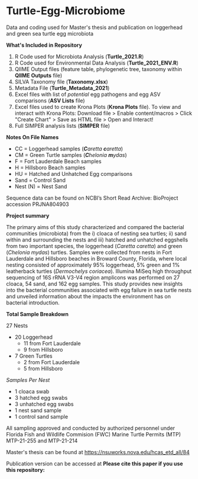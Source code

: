 # Turtle-Egg-Microbiome
Data and coding used for Master's thesis and publication on loggerhead and green sea turtle egg microbiota

**What's Included in Repository**
1. R Code used for Microbiota Analysis (**Turtle_2021.R**)
2. R Code used for Environmental Data Analysis (**Turtle_2021_ENV.R**)
3. QIIME Output files (feature table, phylogenetic tree, taxonomy within **QIIME Outputs** file)
4. SILVA Taxonomy file (**Taxonomy.xlsx**)
5. Metadata File (**Turtle_Metadata_2021**)
6. Excel files with list of _potential_ egg pathogens and egg ASV comparisons (**ASV Lists** file)
7. Excel files used to create Krona Plots (**Krona Plots** file). To view and interact with Krona Plots: Download file > Enable content/macros > Click "Create Chart" > Save as HTML file > Open and Interact!
8. Full SIMPER analysis lists (**SIMPER** file)

**Notes On File Names**
* CC = Loggerhead samples (_**C**aretta **c**aretta_)
* CM = Green Turtle samples (_**C**helonia **m**ydas_)
* F = Fort Lauderdale Beach samples
* H = Hillsboro Beach samples
* HU = Hatched and Unhatched Egg comparisons
* Sand = Control Sand
* Nest (N) = Nest Sand

Sequence data can be found on NCBI’s Short Read Archive: BioProject accession PRJNA804903

**Project summary**

The primary aims of this study characterized and compared the bacterial communities (microbiota) from the i) cloaca of nesting sea turtles; ii) sand within and surrounding the nests and iii) hatched and unhatched eggshells from two important species, the loggerhead (_Caretta caretta_) and green (_Chelonia mydas_) turtles. Samples were collected from nests in Fort Lauderdale and Hillsboro beaches in Broward County, Florida, where local nesting consisted of approximately 95% loggerhead, 5% green and 1% leatherback turtles (_Dermochelys coriacea_). Illumina MiSeq high throughput sequencing of 16S rRNA V3-V4 region amplicons was performed on 27 cloaca, 54 sand, and 162 egg samples. This study provides new insights into the bacterial communities associated with egg failure in sea turtle nests and unveiled information about the impacts the environment has on bacterial introduction.

**Total Sample Breakdown**

27 Nests

- 20 Loggerhead
  - 11 from Fort Lauderdale
  - 9 from Hillsboro
- 7 Green Turtles
  - 2 from Fort Lauderdale
  - 5 from Hillsboro

_Samples Per Nest_
* 1 cloaca swab
* 3 hatched egg swabs
* 3 unhatched egg swabs
* 1 nest sand sample
* 1 control sand sample

All sampling approved and conducted by authorized personnel under Florida Fish and Wildlife Commision (FWC) Marine Turtle Permits (MTP) MTP-21-255 and MTP-21-214

Master's thesis can be found at https://nsuworks.nova.edu/hcas_etd_all/84

Publication version can be accessed at
    **Please cite this paper if you use this repository:**

